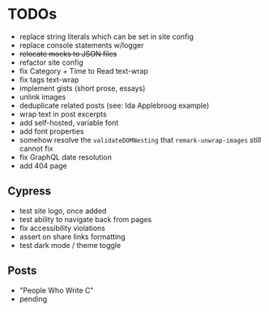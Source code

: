 # TODOs

- replace string literals which can be set in site config
- replace console statements w/logger
- ~~relocate mocks to JSON files~~
- refactor site config
- fix Category + Time to Read text-wrap
- fix tags text-wrap
- implement gists (short prose, essays)
- unlink images
- deduplicate related posts (see: Ida Applebroog example)
- wrap text in post excerpts
- add self-hosted, variable font
- add font properties
- somehow resolve the `validateDOMNesting` that `remark-unwrap-images` still cannot fix
- fix GraphQL date resolution
- add 404 page

## Cypress

- test site logo, once added
- test ability to navigate back from pages
- fix accessibility violations
- assert on share links formatting
- test dark mode / theme toggle

## Posts

- "People Who Write C"
- pending
